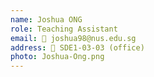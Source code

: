 ```yaml
---
name: Joshua ONG
role: Teaching Assistant
email: 📧 joshua98@nus.edu.sg  
address: 📍 SDE1-03-03 (office)
photo: Joshua-Ong.png
---
```

